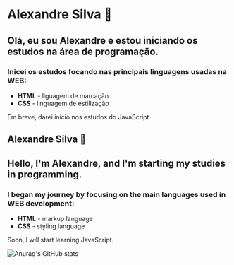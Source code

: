# Alexandre Silva 👋

## Olá, eu sou Alexandre e estou iniciando os estudos na área de programação.

### Inicei os estudos focando nas principais linguagens usadas na WEB:

- **HTML** - liguagem de marcação 
- **CSS** - linguagem de estilização

Em breve, darei início nos estudos do JavaScript

## Alexandre Silva 👋

## Hello, I'm Alexandre, and I'm starting my studies in programming.

### I began my journey by focusing on the main languages used in WEB development:

- **HTML** - markup language
- **CSS** - styling language

Soon, I will start learning JavaScript.

![Anurag's GitHub stats](https://github-readme-stats.vercel.app/api?username=dev-alexandre2024&show_icons=true&theme=dark)
